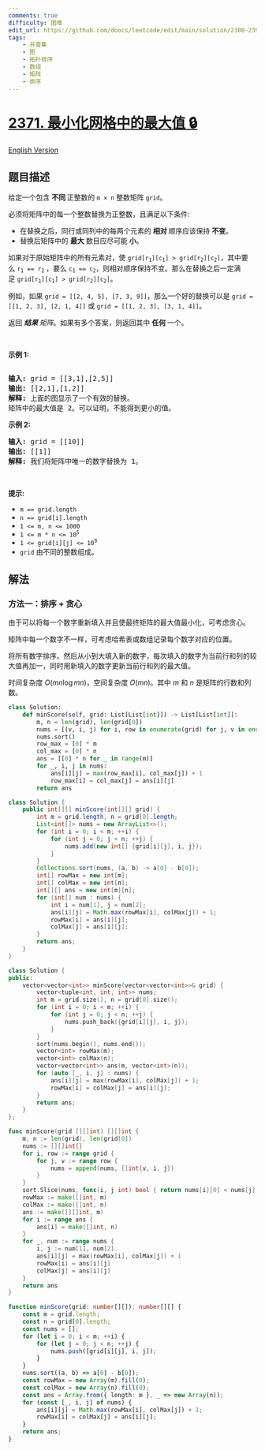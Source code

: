 ```yaml
---
comments: true
difficulty: 困难
edit_url: https://github.com/doocs/leetcode/edit/main/solution/2300-2399/2371.Minimize%20Maximum%20Value%20in%20a%20Grid/README.md
tags:
    - 并查集
    - 图
    - 拓扑排序
    - 数组
    - 矩阵
    - 排序
---
```


<!-- problem:start -->

# [2371. 最小化网格中的最大值 🔒](https://leetcode.cn/problems/minimize-maximum-value-in-a-grid)

[English Version](/solution/2300-2399/2371.Minimize%20Maximum%20Value%20in%20a%20Grid/README_EN.md)

## 题目描述

<!-- description:start -->

<p>给定一个包含&nbsp;<strong>不同&nbsp;</strong>正整数的 <code>m × n</code> 整数矩阵 <code>grid</code>。</p>

<p>必须将矩阵中的每一个整数替换为正整数，且满足以下条件:</p>

<ul>
	<li>在替换之后，同行或同列中的每两个元素的&nbsp;<strong>相对&nbsp;</strong>顺序应该保持&nbsp;<strong>不变</strong>。</li>
	<li>替换后矩阵中的 <strong>最大</strong> 数目应尽可能 <strong>小</strong>。</li>
</ul>

<p>如果对于原始矩阵中的所有元素对，使&nbsp;<code>grid[r<sub>1</sub>][c<sub>1</sub>] &gt; grid[r<sub>2</sub>][c<sub>2</sub>]</code>，其中要么&nbsp;<code>r<sub>1</sub> == r<sub>2</sub></code> ，要么&nbsp;<code>c<sub>1</sub> == c<sub>2</sub></code>，则相对顺序保持不变。那么在替换之后一定满足&nbsp;<code>grid[r<sub>1</sub>][c<sub>1</sub>] &gt; grid[r<sub>2</sub>][c<sub>2</sub>]</code>。</p>

<p>例如，如果&nbsp;<code>grid = [[2, 4, 5], [7, 3, 9]]</code>，那么一个好的替换可以是 <code>grid = [[1, 2, 3], [2, 1, 4]]</code> 或 <code>grid = [[1, 2, 3], [3, 1, 4]]</code>。</p>

<p>返回&nbsp;<em><strong>结果&nbsp;</strong>矩阵</em>。如果有多个答案，则返回其中&nbsp;<strong>任何&nbsp;</strong>一个。</p>

<p>&nbsp;</p>

<p><strong>示例 1:</strong></p>
<img alt="" src="https://fastly.jsdelivr.net/gh/doocs/leetcode@main/solution/2300-2399/2371.Minimize%20Maximum%20Value%20in%20a%20Grid/images/grid2drawio.png" />
<pre>
<strong>输入:</strong> grid = [[3,1],[2,5]]
<strong>输出:</strong> [[2,1],[1,2]]
<strong>解释:</strong> 上面的图显示了一个有效的替换。
矩阵中的最大值是 2。可以证明，不能得到更小的值。
</pre>

<p><strong>示例 2:</strong></p>

<pre>
<strong>输入:</strong> grid = [[10]]
<strong>输出:</strong> [[1]]
<strong>解释:</strong> 我们将矩阵中唯一的数字替换为 1。
</pre>

<p>&nbsp;</p>

<p><strong>提示:</strong></p>

<ul>
	<li><code>m == grid.length</code></li>
	<li><code>n == grid[i].length</code></li>
	<li><code>1 &lt;= m, n &lt;= 1000</code></li>
	<li><code>1 &lt;= m * n &lt;= 10<sup>5</sup></code></li>
	<li><code>1 &lt;= grid[i][j] &lt;= 10<sup>9</sup></code></li>
	<li><code>grid</code> 由不同的整数组成。</li>
</ul>

<!-- description:end -->

## 解法

<!-- solution:start -->

### 方法一：排序 + 贪心

由于可以将每一个数字重新填入并且使最终矩阵的最大值最小化，可考虑贪心。

矩阵中每一个数字不一样，可考虑哈希表或数组记录每个数字对应的位置。

将所有数字排序。然后从小到大填入新的数字，每次填入的数字为当前行和列的较大值再加一，同时用新填入的数字更新当前行和列的最大值。

时间复杂度 $O(mn\log mn)$，空间复杂度 $O(mn)$。其中 $m$ 和 $n$ 是矩阵的行数和列数。

<!-- tabs:start -->

```python
class Solution:
    def minScore(self, grid: List[List[int]]) -> List[List[int]]:
        m, n = len(grid), len(grid[0])
        nums = [(v, i, j) for i, row in enumerate(grid) for j, v in enumerate(row)]
        nums.sort()
        row_max = [0] * m
        col_max = [0] * n
        ans = [[0] * n for _ in range(m)]
        for _, i, j in nums:
            ans[i][j] = max(row_max[i], col_max[j]) + 1
            row_max[i] = col_max[j] = ans[i][j]
        return ans
```

```java
class Solution {
    public int[][] minScore(int[][] grid) {
        int m = grid.length, n = grid[0].length;
        List<int[]> nums = new ArrayList<>();
        for (int i = 0; i < m; ++i) {
            for (int j = 0; j < n; ++j) {
                nums.add(new int[] {grid[i][j], i, j});
            }
        }
        Collections.sort(nums, (a, b) -> a[0] - b[0]);
        int[] rowMax = new int[m];
        int[] colMax = new int[n];
        int[][] ans = new int[m][n];
        for (int[] num : nums) {
            int i = num[1], j = num[2];
            ans[i][j] = Math.max(rowMax[i], colMax[j]) + 1;
            rowMax[i] = ans[i][j];
            colMax[j] = ans[i][j];
        }
        return ans;
    }
}
```

```cpp
class Solution {
public:
    vector<vector<int>> minScore(vector<vector<int>>& grid) {
        vector<tuple<int, int, int>> nums;
        int m = grid.size(), n = grid[0].size();
        for (int i = 0; i < m; ++i) {
            for (int j = 0; j < n; ++j) {
                nums.push_back({grid[i][j], i, j});
            }
        }
        sort(nums.begin(), nums.end());
        vector<int> rowMax(m);
        vector<int> colMax(n);
        vector<vector<int>> ans(m, vector<int>(n));
        for (auto [_, i, j] : nums) {
            ans[i][j] = max(rowMax[i], colMax[j]) + 1;
            rowMax[i] = colMax[j] = ans[i][j];
        }
        return ans;
    }
};
```

```go
func minScore(grid [][]int) [][]int {
	m, n := len(grid), len(grid[0])
	nums := [][]int{}
	for i, row := range grid {
		for j, v := range row {
			nums = append(nums, []int{v, i, j})
		}
	}
	sort.Slice(nums, func(i, j int) bool { return nums[i][0] < nums[j][0] })
	rowMax := make([]int, m)
	colMax := make([]int, n)
	ans := make([][]int, m)
	for i := range ans {
		ans[i] = make([]int, n)
	}
	for _, num := range nums {
		i, j := num[1], num[2]
		ans[i][j] = max(rowMax[i], colMax[j]) + 1
		rowMax[i] = ans[i][j]
		colMax[j] = ans[i][j]
	}
	return ans
}
```

```ts
function minScore(grid: number[][]): number[][] {
    const m = grid.length;
    const n = grid[0].length;
    const nums = [];
    for (let i = 0; i < m; ++i) {
        for (let j = 0; j < n; ++j) {
            nums.push([grid[i][j], i, j]);
        }
    }
    nums.sort((a, b) => a[0] - b[0]);
    const rowMax = new Array(m).fill(0);
    const colMax = new Array(n).fill(0);
    const ans = Array.from({ length: m }, _ => new Array(n));
    for (const [_, i, j] of nums) {
        ans[i][j] = Math.max(rowMax[i], colMax[j]) + 1;
        rowMax[i] = colMax[j] = ans[i][j];
    }
    return ans;
}
```

<!-- tabs:end -->

<!-- solution:end -->

<!-- problem:end -->
